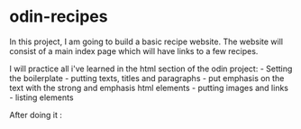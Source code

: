 # odin-recipes

In this project, I am going to build a basic recipe website.
The website will consist of a main index page which will have links to a few recipes.

I will practice all i've learned in the html section of the odin project:
    - Setting the boilerplate
    - putting texts, titles and paragraphs
    - put emphasis on the text with the strong and emphasis html elements
    - putting images and links
    - listing elements

 
 After doing it : 